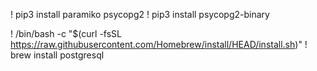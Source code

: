 ! pip3 install paramiko psycopg2
! pip3 install psycopg2-binary

! /bin/bash -c "$(curl -fsSL https://raw.githubusercontent.com/Homebrew/install/HEAD/install.sh)"
! brew install postgresql